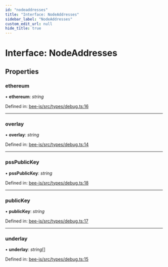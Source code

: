 ```yaml
---
id: "nodeaddresses"
title: "Interface: NodeAddresses"
sidebar_label: "NodeAddresses"
custom_edit_url: null
hide_title: true
---
```


# Interface: NodeAddresses

## Properties

### ethereum

• **ethereum**: *string*

Defined in: [bee-js/src/types/debug.ts:16](https://github.com/ethersphere/bee-js/blob/7260ee1/src/types/debug.ts#L16)

___

### overlay

• **overlay**: *string*

Defined in: [bee-js/src/types/debug.ts:14](https://github.com/ethersphere/bee-js/blob/7260ee1/src/types/debug.ts#L14)

___

### pssPublicKey

• **pssPublicKey**: *string*

Defined in: [bee-js/src/types/debug.ts:18](https://github.com/ethersphere/bee-js/blob/7260ee1/src/types/debug.ts#L18)

___

### publicKey

• **publicKey**: *string*

Defined in: [bee-js/src/types/debug.ts:17](https://github.com/ethersphere/bee-js/blob/7260ee1/src/types/debug.ts#L17)

___

### underlay

• **underlay**: *string*[]

Defined in: [bee-js/src/types/debug.ts:15](https://github.com/ethersphere/bee-js/blob/7260ee1/src/types/debug.ts#L15)
